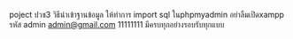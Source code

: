 poject ปวช3 วิธีนำเข้าฐานข้อมูล ให้ทำการ import sql ในphpmyadmin อย่าลืมเปิดxampp รหัส admin admin@gmail.com 11111111 มีครบทุกอย่างรอบรับทุกแบบ
